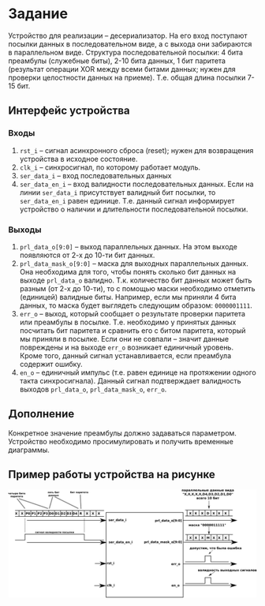 # Задание
Устройство для реализации – десериализатор. 
На его вход поступают посылки данных в последовательном виде, а с выхода они забираются в параллельном виде. 
Структура последовательной посылки: 4 бита преамбулы (служебные биты), 2-10 бита данных, 1 бит паритета 
(результат операции XOR между всеми битами данных; нужен для проверки целостности данных на приеме). 
Т.е. общая длина посылки 7-15 бит.

## Интерфейс устройства
### Входы
1. `rst_i` – сигнал асинхронного сброса (reset); нужен для возвращения устройства в исходное состояние.
2. `clk_i` – синхросигнал, по которому работает модуль.
3. `ser_data_i` – вход последовательных данных
4. `ser_data_en_i` – вход валидности последовательных данных. Если на линии `ser_data_i` присутствует валидный бит посылки, то `ser_data_en_i` равен единице. Т.е. данный сигнал информирует устройство о наличии и длительности последовательной посылки.

### Выходы
1. `prl_data_o[9:0]` – выход параллельных данных. На этом выходе появляются от 2-х до 10-ти бит данных.
2. `prl_data_mask_o[9:0]` – маска для выходных параллельных данных. Она необходима для того, чтобы понять сколько бит данных на выходе `prl_data_o` валидно. Т.к. количество  бит данных может быть разным (от 2-х до 10-ти), то с помощью маски необходимо отметить (единицей) валидные биты. Например, если мы приняли 4 бита данных, то маска будет выглядеть следующим образом: `0000001111`.
3. `err_o` – выход, который сообщает о результате проверки паритета или преамбулы в посылке. Т.е. необходимо у принятых данных посчитать бит паритета и сравнить его с битом паритета, который мы приняли в посылке. Если они не совпали – значит данные повреждены и на выходе `err_o` возникает единичный уровень. Кроме того, данный сигнал устанавливается, если преамбула содержит ошибку.
4. `en_o` – единичный импульс (т.е. равен единице на протяжении одного такта синхросигнала). Данный сигнал подтверждает валидность выходов `prl_data_o`, `prl_data_mask_o`, `err_o`.

## Дополнение
Конкретное значение преамбулы должно задаваться параметром. 
Устройство необходимо просимулировать и получить временные диаграммы. 

## Пример работы устройства на рисунке
![Task](./task.png)
